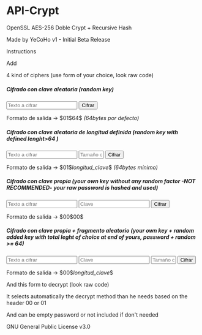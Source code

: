 # API-Crypt
OpenSSL AES-256 Doble Crypt + Recursive Hash 

Made by YeCoHo v1 - Initial Beta Release



Instructions

Add <script src="Insane_Crypt.js"></script>

4 kind of ciphers (use form of your choice, look raw code)

<h5>Cifrado con clave aleatoria (random key)</h5> 
  <form action="" method="post" id="form_2crypt">
    <input id="input" type="text" pattern="[a-zA-Z0-9-_]{1,150}" name="input_2crypt" placeholder="Texto a cifrar" required />
    <input type="submit" class="button" value="Cifrar" /> <br/>
    <p class="info">Formato de salida -> $01$64$ <em>(64bytes por defecto)</em></p>
  </form>
      
<h5>Cifrado con clave aleatoria de longitud definida (random key with defined lenght>64 )</h5> 
  <form action="" method="post" id="form_2crypt_0">
    <input id="input_0" type="text" pattern="[a-zA-Z0-9-_]{1,150}" name="input_2crypt" placeholder="Texto a cifrar" required />
    <input id="input_size_0" type="text" pattern="[0-9]{1,15}" name="input_size_0" size="5" placeholder="Tamaño clave aleatoria" required />
    <input type="submit" class="button" value="Cifrar" /> <br/>
    <p class="info">Formato de salida -> $01$<i>longitud_clave</i>$ <em>(64bytes mínimo)</em></p>
  </form>
      
<h5>Cifrado con clave propia (your own key without any random factor -NOT RECOMMENDED- your raw password is hashed and used)</h5> 
  <form action="" method="post" id="form_2crypt_1">
    <input id="input_1" type="text" pattern="[a-zA-Z0-9-_]{1,150}" name="input_2crypt" placeholder="Texto a cifrar" required />
    <input id="input_pass_1" type="text" pattern="[a-zA-Z0-9-_]{1,150}" name="input_pass_2crypt" placeholder="Clave" required />
    <input type="submit" class="button" value="Cifrar" /> <br/>
    <p class="info">Formato de salida -> $00$00$</p>
  </form>

<h5>Cifrado con clave propia + fragmento aleatorio (your own key + random added key with total leght of choice at end of yours, password + random >= 64)</h5> 
  <form action="" method="post" id="form_2crypt_2">
    <input id="input_2" type="text" pattern="[a-zA-Z0-9-_]{1,150}" name="input_2crypt" placeholder="Texto a cifrar" required />
    <input id="input_pass_2" type="text" pattern="[a-zA-Z0-9-_]{1,150}" name="input_pass_2crypt" placeholder="Clave" required />
    <input id="input_size_2" type="text" pattern="[0-9]{1,15}" name="input_size_2" size="5" placeholder="Tamaño clave aleatoria" required />
    <input type="submit" class="button" value="Cifrar" /> <br/>
    <p class="info">Formato de salida -> $00$<i>longitud_clave</i>$</p>
  </form>


 And this form to decrypt (look raw code)


  <form action="" method="post" id="form_2decrypt">
    <input id="input_2decrypt" type="text" name="input_2decrypt" hidden/>
    <input id="input_pass_2decrypt" type="text" name="input_pass_2decrypt" hidden/>
  </form>
  
  

 It selects automatically the decrypt method than he needs based on the header $00$ or $01$
 
 And can be empty password or not included if don't needed



GNU General Public License v3.0


